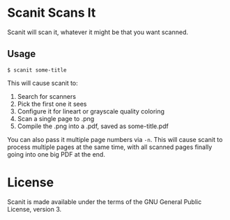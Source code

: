 # Scanit Scans It

Scanit will scan it, whatever it might be that you want scanned.

## Usage

    $ scanit some-title

This will cause scanit to:

1. Search for scanners
2. Pick the first one it sees
3. Configure it for lineart or grayscale quality coloring
4. Scan a single page to .png
5. Compile the .png into a .pdf, saved as some-title.pdf

You can also pass it multiple page numbers via ``-n``. This will cause scanit to
process multiple pages at the same time, with all scanned pages finally going
into one big PDF at the end.

# License

Scanit is made available under the terms of the GNU General Public License,
version 3.

